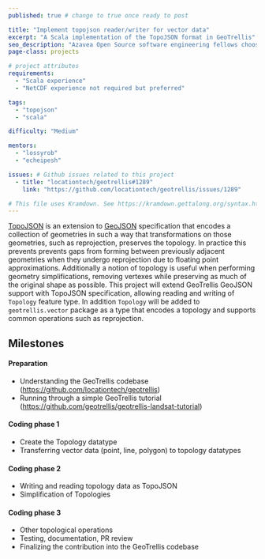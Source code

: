 ```yaml
---
published: true # change to true once ready to post

title: "Implement topojson reader/writer for vector data"
excerpt: "A Scala implementation of the TopoJSON format in GeoTrellis"
seo_description: "Azavea Open Source software engineering fellows choose from impactful open source projects as part of the application process."
page-class: projects

# project attributes
requirements:
  - "Scala experience"
  - "NetCDF experience not required but preferred"

tags:
  - "topojson"
  - "scala"

difficulty: "Medium"

mentors:
  - "lossyrob"
  - "echeipesh"

issues: # Github issues related to this project
  - title: "locationtech/geotrellis#1289"
    link: "https://github.com/locationtech/geotrellis/issues/1289"

# This file uses Kramdown. See https://kramdown.gettalong.org/syntax.html for syntax
---
```

[TopoJSON](https://github.com/mbostock/topojson) is an extension to [GeoJSON](http://geojson.org/) specification that encodes a collection of geometries in such a way that transformations on those geometries, such as reprojection, preserves the topology. In practice this prevents prevents gaps from forming between previously adjacent geometries when they undergo reprojection due to floating point approximations. Additionally a notion of topology is useful when performing geometry simplifications, removing vertexes while preserving as much of the original shape as possible. This project will extend GeoTrellis GeoJSON support with TopoJSON specification, allowing reading and writing of `Topology` feature type. In addition `Topology` will be added to `geotrellis.vector` package as a type that encodes a topology and supports common operations such as reprojection.

## Milestones

#### Preparation

- Understanding the GeoTrellis codebase (<https://github.com/locationtech/geotrellis>)
- Running through a simple GeoTrellis tutorial (<https://github.com/geotrellis/geotrellis-landsat-tutorial>)

#### Coding phase 1

- Create the Topology datatype
- Transferring vector data (point, line, polygon) to topology datatypes

#### Coding phase 2

- Writing and reading topology data as TopoJSON
- Simplification of Topologies


#### Coding phase 3

- Other topological operations
- Testing, documentation, PR review
- Finalizing the contribution into the GeoTrellis codebase
